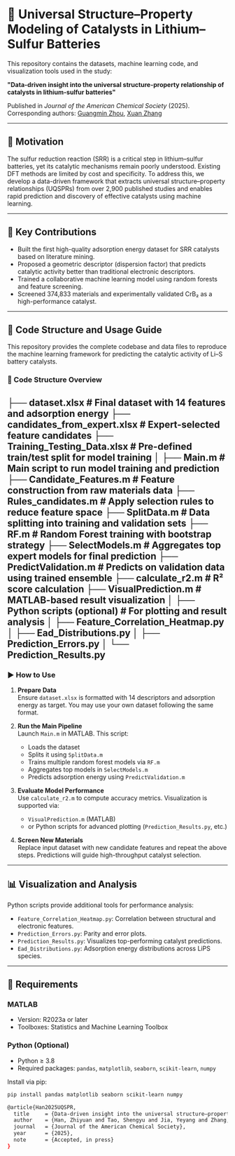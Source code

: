 # 📘 Universal Structure–Property Modeling of Catalysts in Lithium–Sulfur Batteries

This repository contains the datasets, machine learning code, and visualization tools used in the study:

**"Data-driven insight into the universal structure-property relationship of catalysts in lithium-sulfur batteries"**

Published in *Journal of the American Chemical Society* (2025).  
Corresponding authors: [Guangmin Zhou](mailto:guangminzhou@sz.tsinghua.edu.cn), [Xuan Zhang](mailto:zhangxuan@sz.tsinghua.edu.cn)

---

## 🧭 Motivation

The sulfur reduction reaction (SRR) is a critical step in lithium–sulfur batteries, yet its catalytic mechanisms remain poorly understood. Existing DFT methods are limited by cost and specificity. To address this, we develop a data-driven framework that extracts universal structure–property relationships (UQSPRs) from over 2,900 published studies and enables rapid prediction and discovery of effective catalysts using machine learning.

---

## 🚀 Key Contributions

- Built the first high-quality adsorption energy dataset for SRR catalysts based on literature mining.
- Proposed a geometric descriptor (dispersion factor) that predicts catalytic activity better than traditional electronic descriptors.
- Trained a collaborative machine learning model using random forests and feature screening.
- Screened 374,833 materials and experimentally validated CrB₂ as a high-performance catalyst.

---

## 🔧 Code Structure and Usage Guide

This repository provides the complete codebase and data files to reproduce the machine learning framework for predicting the catalytic activity of Li–S battery catalysts.

### 📁 Code Structure Overview
├── dataset.xlsx                      # Final dataset with 14 features and adsorption energy
├── candidates_from_expert.xlsx      # Expert-selected feature candidates
├── Training_Testing_Data.xlsx       # Pre-defined train/test split for model training
│
├── Main.m                           # Main script to run model training and prediction
├── Candidate_Features.m             # Feature construction from raw materials data
├── Rules_candidates.m               # Apply selection rules to reduce feature space
├── SplitData.m                      # Data splitting into training and validation sets
├── RF.m                             # Random Forest training with bootstrap strategy
├── SelectModels.m                   # Aggregates top expert models for final prediction
├── PredictValidation.m              # Predicts on validation data using trained ensemble
├── calculate_r2.m                   # R² score calculation
├── VisualPrediction.m               # MATLAB-based result visualization
│
├── Python scripts (optional)       # For plotting and result analysis
│   ├── Feature_Correlation_Heatmap.py
│   ├── Ead_Distributions.py
│   ├── Prediction_Errors.py
│   └── Prediction_Results.py
---

### ▶️ How to Use

1. **Prepare Data**  
   Ensure `dataset.xlsx` is formatted with 14 descriptors and adsorption energy as target. You may use your own dataset following the same format.

2. **Run the Main Pipeline**  
   Launch `Main.m` in MATLAB. This script:
   - Loads the dataset
   - Splits it using `SplitData.m`
   - Trains multiple random forest models via `RF.m`
   - Aggregates top models in `SelectModels.m`
   - Predicts adsorption energy using `PredictValidation.m`

3. **Evaluate Model Performance**  
   Use `calculate_r2.m` to compute accuracy metrics. Visualization is supported via:
   - `VisualPrediction.m` (MATLAB)
   - or Python scripts for advanced plotting (`Prediction_Results.py`, etc.)

4. **Screen New Materials**  
   Replace input dataset with new candidate features and repeat the above steps. Predictions will guide high-throughput catalyst selection.

---

## 📊 Visualization and Analysis

Python scripts provide additional tools for performance analysis:
- `Feature_Correlation_Heatmap.py`: Correlation between structural and electronic features.
- `Prediction_Errors.py`: Parity and error plots.
- `Prediction_Results.py`: Visualizes top-performing catalyst predictions.
- `Ead_Distributions.py`: Adsorption energy distributions across LiPS species.

---

## 📌 Requirements

### MATLAB
- Version: R2023a or later
- Toolboxes: Statistics and Machine Learning Toolbox

### Python (Optional)
- Python ≥ 3.8
- Required packages: `pandas`, `matplotlib`, `seaborn`, `scikit-learn`, `numpy`

Install via pip:
```bash
pip install pandas matplotlib seaborn scikit-learn numpy

@article{Han2025UQSPR,
  title     = {Data-driven insight into the universal structure–property relationship of catalysts in lithium–sulfur batteries},
  author    = {Han, Zhiyuan and Tao, Shengyu and Jia, Yeyang and Zhang, Mengtian and Ma, Ruifei and Xiao, Xiao and Zhou, Jiaqi and Gao, Runhua and Cui, Kai and Wang, Tianshuai and Zhang, Xuan and Zhou, Guangmin},
  journal   = {Journal of the American Chemical Society},
  year      = {2025},
  note      = {Accepted, in press}
}
